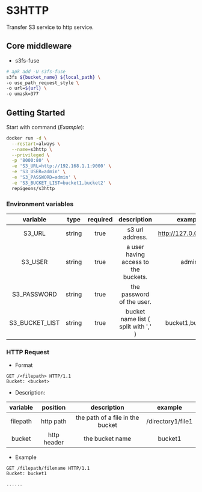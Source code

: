# S3HTTP

Transfer S3 service to http service.

## Core middleware

- s3fs-fuse

```bash
# apk add -U s3fs-fuse
s3fs ${bucket_name} ${local_path} \
-o use_path_request_style \
-o url=${url} \
-o umask=377
```

## Getting Started

Start with command (*Example*):

```bash
docker run -d \
  --restart=always \
  --name=s3http \
  --privileged \
  -p '8000:80' \
  -e 'S3_URL=http://192.168.1.1:9000' \
  -e 'S3_USER=admin' \
  -e 'S3_PASSWORD=admin' \
  -e 'S3_BUCKET_LIST=bucket1,bucket2' \
  repigeons/s3http
```

### Environment variables

|variable      |type  |required|description                         |example              |
|:------------:|:----:|:------:|:----------------------------------:|:-------------------:|
|S3_URL        |string|true    |s3 url address.                     |http://127.0.0.1:9000|
|S3_USER       |string|true    |a user having access to the buckets.|admin                |
|S3_PASSWORD   |string|true    |the password of the user.           |                     |
|S3_BUCKET_LIST|string|true    |bucket name list ( split with ',' ) |bucket1,bucket2      |

### HTTP Request

- Format

```text
GET /<filepath> HTTP/1.1
Bucket: <bucket>
```

- Description:

|variable|position   |description                     |example          |
|:------:|:---------:|:------------------------------:|:---------------:|
|filepath|http path  |the path of a file in the bucket|/directory1/file1|
|bucket  |http header|the bucket name                 |bucket1          |

- Example

```text
GET /filepath/filename HTTP/1.1
Bucket: bucket1

......
```
